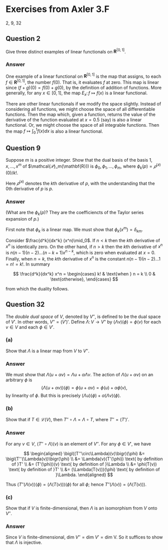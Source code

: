 # Exercises from Axler 3.F

2, 9, 32

## Question 2

Give three distinct examples of linear functionals on $\mathbf{R}^{[0,
1]}$.

### Answer

One example of a linear functional on $\mathbf{R}^{[0, 1]}$ is the map
that assigns, to each $f \in \mathbf{R}^{[0, 1]}$, the number
$f(0)$. That is, it evaluates $f$ at zero. This map is linear since
$(f + g)(0) = f(0) + g(0)$, by the definition of addition of
functions.  More generally, for any $x\in [0,1]$, the map $E_x\colon
f \mapsto f(x)$ is a linear functional.

There are other linear functionals if we modify the space
slightly. Instead of considering all functions, we might choose the
space of all differentiable functions. Then the map which, given a
function, returns the value of the derivative of the function
evaluated at $x = 0.5$ (say) is also a linear functional. Or, we might
choose the space of all integrable functions. Then the map $f
\mapsto\int_0^1 f(x) dx$ is also a linear functional.

## Question 9

Suppose $m$ is a positive integer. Show that the dual basis of the
basis $1, x, \dots, x^m$ of $\mathcal{𝒫}_m(\mathbf{R})) is $\phi_0,
\phi_1, \dots, \phi_m$, where $\phi_k(p) = 𝑝^{(𝑘)}(0)/k!$.

Here $𝑝^{(𝑘)}$ denotes the $k$th derivative of $p$, with the
understanding that the 0th derivative of $p$ is $p$.

### Answer

(What are the $\phi_k(p)$? They are the coefficiencts of the Taylor
series expansion of $p$.)

First note that $\phi_k$ is a linear map. We must show that
$\phi_k(x^m) =\delta_{km}$.

Consider $\frac{d^k}{dx^k} (x^n)\mid_0$. If $n< k$ then the $`k`$th
derivative of $x^n$ is identically zero. On the other hand, if $n > k$
then the $`k`$th derivative of $x^n$ is $n
(n-1)(n-2)\dots(n-k+1)x^{n-k}$, which is zero when evaluated at
$x=0$. Finally, when $n=k$, the $`k`$th derivative of $x^n$ is the
constant $n (n-1)(n-2)\dots 1=n!=k!$. In summary

$$
\frac{d^k}{dx^k} x^n =
\begin{cases}
k! & \text{when } n = k \\
0  & \text{otherwise},
\end{cases}
$$

from which the duality follows.

## Question 32

The _double dual space_ of $V$, denoted by $V''$, is defined to be the
dual space of $V'$. In other words, $V''=(V')'$. Define $\Lambda\colon
V\to V''$ by $(\Lambda v)(\phi) =\phi(v)$ for each $v\in V$ and each
$\phi\in V'$.

### (a)

Show that $\Lambda$ is a linear map from $V$ to $V''$.

### Answer

We must show that $\Lambda (u+\alpha v) = \Lambda u +\alpha\Lambda
v$. The action of $\Lambda (u+\alpha v)$ on an arbitrary $\phi$ is
$$
(\Lambda (u+\alpha v))(\phi) = \phi(u+\alpha v) = \phi(u)+\alpha\phi(v),
$$
by linearity of $\phi$. But this is precisely $(\Lambda u)(\phi) +
\alpha(\Lambda v)(\phi)$.

### (b)

Show that if $T\in\mathcal{L}(V)$, then $T''\circ \Lambda =
\Lambda\circ T$, where $T''=(T')'$.

### Answer

For any $v\in V$, $(T''\circ\Lambda)(v)$ is an element of $V''$.  For
any $\phi\in V'$, we have

$$
\begin{aligned}
\bigl((T''\circ\Lambda)(v)\bigr)(\phi)
&= \bigl(T''(\Lambda(v))\bigr(\phi) \\
&= \Lambda(v)(T'(\phi)) \text{ by definition of }T' \\
&= (T'(\phi))(v) \text{ by definition of }\Lambda \\
&= \phi(T(v)) \text{ by definition of }T' \\
&= (\Lambda(T(v)))(\phi) \text{ by definition of }\Lambda.
\end{aligned}
$$

Thus $\bigl(T''(\Lambda(v))\bigr(\phi) = (\Lambda(T(v)))(\phi)$ for
all $\phi$; hence $T''(\Lambda(v)) = (\Lambda(T(v)))$.

### (c)

Show that if $V$ is finite-dimensional, then $\Lambda$ is an
isomorphism from $V$ onto $V''$.

### Answer

Since $V$ is finite-dimensional, $\text{dim }V'' = \text{dim }V' =
\text{dim V}$. So it suffices to show that $\Lambda$ is injective.


